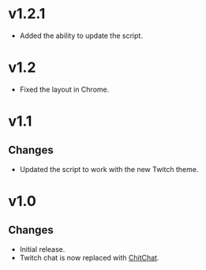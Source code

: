 # v1.2.1
- Added the ability to update the script.

# v1.2
- Fixed the layout in Chrome.

# v1.1

## Changes
- Updated the script to work with the new Twitch theme.

# v1.0

## Changes
- Initial release.
- Twitch chat is now replaced with [ChitChat](https://chitchat.ma.pe).
